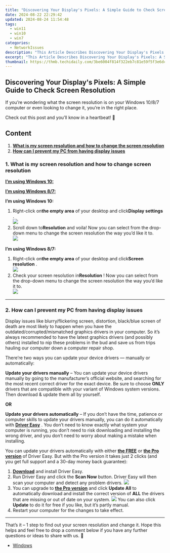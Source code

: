 ```yaml
---
title: "Discovering Your Display's Pixels: A Simple Guide to Check Screen Resolution"
date: 2024-08-22 22:29:42
updated: 2024-08-24 11:54:48
tags:
  - win11
  - win10
  - win7
categories:
  - NetworkIssues
description: "This Article Describes Discovering Your Display's Pixels: A Simple Guide to Check Screen Resolution"
excerpt: "This Article Describes Discovering Your Display's Pixels: A Simple Guide to Check Screen Resolution"
thumbnail: https://thmb.techidaily.com/3be6004f814f322eb7c81e59f5f3e6dc5377a1a28f18fb94887b3ff8d1dce543.jpg
---
```


## Discovering Your Display's Pixels: A Simple Guide to Check Screen Resolution

If you’re wondering what the screen resolution is on your Windows 10/8/7 computer or even looking to change it, you’re in the right place.

Check out this post and you’ll know in a heartbeat! 🙂

## Content

1. [**What is my screen resolution and how to change the screen resolution**](https://tools.techidaily.com/drivereasy/download/)
2. [**How can I prevent my PC from having display issues**](https://tools.techidaily.com/drivereasy/download/)

###  1\. What is my screen resolution and how to change screen resolution

[**I’m using Windows 10:**](https://tools.techidaily.com/drivereasy/download/) 

[**I’m using Windows 8/7:**](https://tools.techidaily.com/drivereasy/download/) 

   **I’m using Windows 10:** 

1. Right-click on**the empty area** of your desktop and click**Display settings** .  
![](https://images.drivereasy.com/wp-content/uploads/2018/08/img_5b87aa3650e32.jpg)
2. Scroll down to**Resolution** and voila! Now you can select from the drop-down menu to change the screen resolution the way you’d like it to.  
![](https://images.drivereasy.com/wp-content/uploads/2018/08/img_5b87ac0c1fb10.jpg)

 **I’m using Windows 8/7:** 

1. Right-click on**the empty area** of your desktop and click**Screen resolution** .  
![](https://images.drivereasy.com/wp-content/uploads/2018/08/img_5b87ab630af7b.jpg)
2. Check your screen resolution in**Resolution** ! Now you can select from the drop-down menu to change the screen resolution the way you’d like it to.  
![](https://images.drivereasy.com/wp-content/uploads/2018/08/img_5b87ad6d7e8a9.jpg)

---

###  2\. How can I prevent my PC from having display issues

 Display issues like blurry/flickering screen, distortion, black/blue screen of death are most likely to happen when you have the outdated/corrupted/mismatched graphics drivers in your computer. So it’s always recommended to have the latest graphics drivers (and possibly others) installed to nip these problems in the bud and save us from trips hauling our computer down a computer repair shop.

 There’re two ways you can update your device drivers — manually or automatically:

**Update your drivers manually** – You can update your device drivers manually by going to the manufacturer’s official website, and searching for the most recent correct driver for the exact device. Be sure to choose **ONLY**  drivers that are compatible with your variant of Windows system versions. Then download & update them all by yourself.

**OR**

**Update your drivers automatically** – If you don’t have the time, patience or computer skills to update your drivers manually, you can do it automatically with **[Driver Easy](https://tools.techidaily.com/drivereasy/download/)**  .  You don’t need to know exactly what system your computer is running, you don’t need to risk downloading and installing the wrong driver, and you don’t need to worry about making a mistake when installing. 

 You can update your drivers automatically with either **[the FREE](https://tools.techidaily.com/drivereasy/download/)**  or **[the Pro version](https://tools.techidaily.com/drivereasy/download/)**  of Driver Easy. But with the Pro version it takes just 2 clicks (and you get full support and a 30-day money back guarantee):

1. **[Download](https://tools.techidaily.com/drivereasy/download/)**  and install Driver Easy.
2. Run Driver Easy and click the **Scan Now** button. Driver Easy will then scan your computer and detect any problem drivers. ![](https://images.drivereasy.com/wp-content/uploads/2018/07/img_5b46ffcde1143.jpg)
3. You can upgrade to [**the Pro version**](https://tools.techidaily.com/drivereasy/download/)  and click **Update All** to automatically download and install the correct version of **ALL**  the drivers that are missing or out of date on your system. ![](https://images.drivereasy.com/wp-content/uploads/2018/07/img_5b594e371b13c.jpg) You can also click **Update** to do it for free if you like, but it’s partly manual.
4. Restart your computer for the changes to take effect.

---

 That’s it – 1 step to find out your screen resolution and change it. Hope this helps and feel free to drop a comment below if you have any further questions or ideas to share with us. 🙂

* [Windows](https://tools.techidaily.com/drivereasy/download/)

<ins class="adsbygoogle"
     style="display:block"
     data-ad-format="autorelaxed"
     data-ad-client="ca-pub-7571918770474297"
     data-ad-slot="1223367746"></ins>



<ins class="adsbygoogle"
     style="display:block"
     data-ad-client="ca-pub-7571918770474297"
     data-ad-slot="8358498916"
     data-ad-format="auto"
     data-full-width-responsive="true"></ins>
